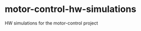 motor-control-hw-simulations
============================

HW simulations for the motor-control project
